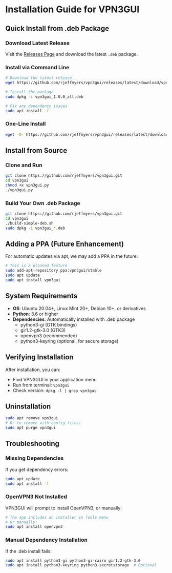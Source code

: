 # Installation Guide for VPN3GUI

## Quick Install from .deb Package

### Download Latest Release
Visit the [Releases Page](https://github.com/rjeffmyers/vpn3gui/releases) and download the latest `.deb` package.

### Install via Command Line
```bash
# Download the latest release
wget https://github.com/rjeffmyers/vpn3gui/releases/latest/download/vpn3gui_1.0.0_all.deb

# Install the package
sudo dpkg -i vpn3gui_1.0.0_all.deb

# Fix any dependency issues
sudo apt install -f
```

### One-Line Install
```bash
wget -O- https://github.com/rjeffmyers/vpn3gui/releases/latest/download/vpn3gui_1.0.0_all.deb | sudo dpkg -i - && sudo apt install -f
```

## Install from Source

### Clone and Run
```bash
git clone https://github.com/rjeffmyers/vpn3gui.git
cd vpn3gui
chmod +x vpn3gui.py
./vpn3gui.py
```

### Build Your Own .deb Package
```bash
git clone https://github.com/rjeffmyers/vpn3gui.git
cd vpn3gui
./build-simple-deb.sh
sudo dpkg -i vpn3gui_*.deb
```

## Adding a PPA (Future Enhancement)

For automatic updates via apt, we may add a PPA in the future:
```bash
# This is a planned feature
sudo add-apt-repository ppa:vpn3gui/stable
sudo apt update
sudo apt install vpn3gui
```

## System Requirements

- **OS**: Ubuntu 20.04+, Linux Mint 20+, Debian 10+, or derivatives
- **Python**: 3.6 or higher
- **Dependencies**: Automatically installed with .deb package
  - python3-gi (GTK bindings)
  - gir1.2-gtk-3.0 (GTK3)
  - openvpn3 (recommended)
  - python3-keyring (optional, for secure storage)

## Verifying Installation

After installation, you can:
- Find VPN3GUI in your application menu
- Run from terminal: `vpn3gui`
- Check version: `dpkg -l | grep vpn3gui`

## Uninstallation

```bash
sudo apt remove vpn3gui
# Or to remove with config files:
sudo apt purge vpn3gui
```

## Troubleshooting

### Missing Dependencies
If you get dependency errors:
```bash
sudo apt update
sudo apt install -f
```

### OpenVPN3 Not Installed
VPN3GUI will prompt to install OpenVPN3, or manually:
```bash
# The app includes an installer in Tools menu
# Or manually:
sudo apt install openvpn3
```

### Manual Dependency Installation
If the .deb install fails:
```bash
sudo apt install python3-gi python3-gi-cairo gir1.2-gtk-3.0
sudo apt install python3-keyring python3-secretstorage  # Optional
```